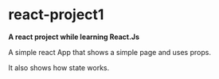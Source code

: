 # react-project1

<b>A react project while learning React.Js</b>

A simple react App that shows a simple page and uses props.

It also shows how state works.
